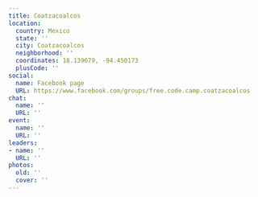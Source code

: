 ```yaml
---
title: Coatzacoalcos
location:
  country: Mexico
  state: ''
  city: Coatzacoalcos
  neighborhood: ''
  coordinates: 18.139679, -94.450173
  plusCode: ''
social:
  name: Facebook page
  URL: https://www.facebook.com/groups/free.code.camp.coatzacoalcos
chat:
  name: ''
  URL: ''
event:
  name: ''
  URL: ''
leaders:
- name: ''
  URL: ''
photos:
  old: ''
  cover: ''
---
```

